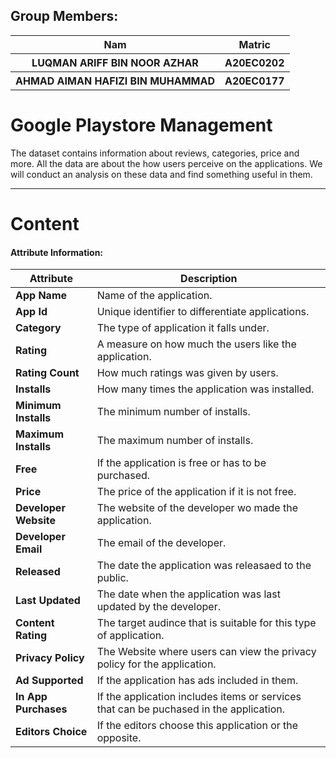## Group Members: 
<table align = "center">
  <tr> 
    <th>Nam</th>
    <th>Matric</th>
  </tr>
  <tr>
    <th>LUQMAN ARIFF BIN NOOR AZHAR</th>
    <th>A20EC0202</th>
  </tr>
<tr>
    <th>AHMAD AIMAN HAFIZI BIN MUHAMMAD</th>
    <th>A20EC0177</th>
  </tr>
</table>
<h1>Google Playstore Management</h1>

The dataset contains information about reviews, categories, price and more. All the data are about the how users perceive on the applications. We will conduct an analysis on these data and find something useful in them.


<hr>
<h1>Content</h1>

#### Attribute Information:
| Attribute | Description |
| --- | --- |
| **App Name** |   Name of the application.  |
|**App Id** |   Unique identifier to differentiate applications. |
| **Category** | The type of application it falls under.|
| **Rating** |  A measure on how much the users like the application.|
| **Rating Count** | How much ratings was given by users.|
| **Installs** |  How many times the application was installed.|
| **Minimum Installs** | The minimum number of installs.|
| **Maximum Installs** | The maximum number of installs.  |
| **Free** |  If the application is free or has to be purchased.   |
|**Price** |  The price of the application if it is not free. |
| **Developer Website** | The website of the developer wo made the application.|
| **Developer Email** | The email of the developer.|
| **Released** | The date the application was releasaed to the public.|
| **Last Updated** |   The date when the application was last updated by the developer.|
| **Content Rating** |   The target audince that is suitable for this type of application.|
| **Privacy Policy** |   The Website where users can view the privacy policy for the application. |
| **Ad Supported** |   If the application has ads included in them. |
| **In App Purchases** |   If the application includes items or services that can be puchased in the application.|
| **Editors Choice** |   If the editors choose this application or the opposite.|
